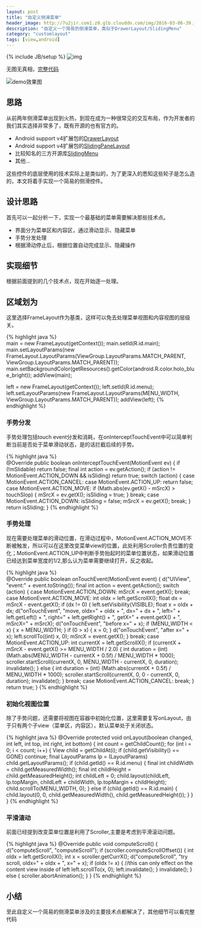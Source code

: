 ```yaml
---
layout: post
title: "自定义侧滑菜单"
header_image: http://7u2jir.com1.z0.glb.clouddn.com/img/2016-03-06-39.jpg
description: "自定义一个简易的侧滑菜单，类似于DrawerLayout/SlidingMenu"
category: "customlayout"
tags: [view,android]
---
```

{% include JB/setup %}
![img](http://7u2jir.com1.z0.glb.clouddn.com/img/2016-03-06-39.jpg)

无图无真相，[完整代码](https://github.com/avenwu/support/blob/master/support/src/main/java/net/avenwu/support/widget/DrawerFrame.java)  

![demo效果图](http://7u2jir.com1.z0.glb.clouddn.com/drawermenu.gif)

## 思路

从前两年侧滑菜单出现到火热，到现在成为一种很常见的交互布局，作为开发者的我们其实选择非常多了，既有开源的也有官方的。
	
* Android support v4扩展包的[DrawerLayout](https://developer.android.com/reference/android/support/v4/widget/DrawerLayout.html)
* Android support v4扩展包的[SlidingPaneLayout](https://developer.android.com/reference/android/support/v4/widget/SlidingPaneLayout.html)
* 比较知名的三方开源库[SlidingMenu](https://github.com/jfeinstein10/SlidingMenu)
* 其他...

这些控件的底层使用的技术实际上是类似的，为了更深入的悉知这些轮子是怎么造的，本文将着手实现一个简易的侧滑控件。

## 设计思路
首先可以一起分析一下，实现一个最基础的菜单需要解决那些技术点。

* 界面分为菜单区和内容区，通过滑动显示、隐藏菜单
* 手势分发处理
* 根据滑动停止后，根据位置自动完成显示、隐藏操作

## 实现细节
根据前面提到的几个技术点，现在开始逐一处理。

## 区域划为
这里选择FrameLayout作为基类，这样可以免去处理菜单视图和内容视图的层级关。

{% highlight java %}		
main = new FrameLayout(getContext());
main.setId(R.id.main);
main.setLayoutParams(new FrameLayout.LayoutParams(ViewGroup.LayoutParams.MATCH_PARENT,
                ViewGroup.LayoutParams.MATCH_PARENT));
main.setBackgroundColor(getResources().getColor(android.R.color.holo_blue_bright));
addView(main);

left = new FrameLayout(getContext());
left.setId(R.id.menu);
left.setLayoutParams(new FrameLayout.LayoutParams(MENU_WIDTH, ViewGroup.LayoutParams.MATCH_PARENT));
addView(left);
{% endhighlight %}

### 手势分发
手势处理包括touch event分发和消耗，在onInterceptTouchEvent中可以简单判断当前是否处于菜单滑动状态，是的话拦截后续的手势。

{% highlight java %}		
@Override
public boolean onInterceptTouchEvent(MotionEvent ev) {
        if (!mSlidable) return false;
        final int action = ev.getAction();
        if (action != MotionEvent.ACTION_DOWN && isSliding) return true;
        switch (action) {
                case MotionEvent.ACTION_CANCEL:
                case MotionEvent.ACTION_UP:
                        return false;
                case MotionEvent.ACTION_MOVE:
                        if (Math.abs(ev.getX() - mSrcX) > touchSlop) {
                                mSrcX = ev.getX();
                                isSliding = true;
                        }
                        break;
                case MotionEvent.ACTION_DOWN:
                        isSliding = false;
                        mSrcX = ev.getX();
                        break;
        }
        return isSliding;
}
{% endhighlight %}

### 手势处理
现在需要处理菜单的滑动位置，在滑动过程中，MotionEvent.ACTION_MOVE不断被触发，所以可以在这里改变菜单view的位置，此处利用Scroller负责位置的变化；MotionEvent.ACTION_UP中判断手势抬起时的菜单位置状态，如果滑动位置已经达到菜单宽度的1/2,那么认为菜单需要继续打开，反之收起。

{% highlight java %}		
@Override
public boolean onTouchEvent(MotionEvent event) {
        d("UIView", "event:" + event.toString());
        final int action = event.getAction();
        switch (action) {
                case MotionEvent.ACTION_DOWN:
                        mSrcX = event.getX();
                        break;
                case MotionEvent.ACTION_MOVE:
                        int oldx = left.getScrollX();
                        float dx = mSrcX - event.getX();
                        if (dx != 0) {
                                left.setVisibility(VISIBLE);
                                float x = oldx + dx;
                                d("onTouchEvent", "move, oldx=" + oldx + ", dx=" + dx + ", left=" +
                                                left.getLeft() + ", right=" + left.getRight() + ", getX=" + event.getX() + ", mSrcX=" + mSrcX);
                                d("onTouchEvent", "before x=" + x);
                                if (MENU_WIDTH < x) {
                                        x = MENU_WIDTH;
                                }
                                if (0 > x) {
                                        x = 0;
                                }
                                d("onTouchEvent", "after x=" + x);
                                left.scrollTo((int) x, 0);
                                mSrcX = event.getX();
                        }
                        break;
                case MotionEvent.ACTION_UP:
                        int currentX = left.getScrollX();
                        if (currentX + mSrcX - event.getX() >= MENU_WIDTH / 2.0) {
                                int duration = (int) (Math.abs(MENU_WIDTH - currentX + 0.5f) / MENU_WIDTH * 1000);
                                scroller.startScroll(currentX, 0, MENU_WIDTH - currentX, 0, duration);
                                invalidate();
                        } else {
                                int duration = (int) (Math.abs(currentX + 0.5f) / MENU_WIDTH * 1000);
                                scroller.startScroll(currentX, 0, 0 - currentX, 0, duration);
                                invalidate();
                        }
                        break;
                case MotionEvent.ACTION_CANCEL:
                        break;
        }
        return true;
}
{% endhighlight %}

### 初始化视图位置
除了手势问题，还需要将视图在容器中初始化位置，这里需要复写onLayout，由于只有两个子view（菜单区，内容区），默认菜单处于关闭状态。

{% highlight java %}
@Override
protected void onLayout(boolean changed, int left, int top, int right, int bottom) {
        int count = getChildCount();
        for (int i = 0; i < count; i++) {
                View child = getChildAt(i);
                if (child.getVisibility() == GONE) continue;
                final LayoutParams lp = (LayoutParams) child.getLayoutParams();
                if (child.getId() == R.id.menu) {
                        final int childWidth = child.getMeasuredWidth();
                        final int childHeight = child.getMeasuredHeight();
                        int childLeft = 0;
                        child.layout(childLeft, lp.topMargin, childLeft + childWidth, lp.topMargin + childHeight);
                        child.scrollTo(MENU_WIDTH, 0);
                } else if (child.getId() == R.id.main) {
                        child.layout(0, 0, child.getMeasuredWidth(), child.getMeasuredHeight());
                }
        }
}
{% endhighlight %}

### 平滑滚动
前面已经提到改变菜单位置是利用了Scroller,主要是考虑到平滑滚动问题。

{% highlight java %}
@Override
public void computeScroll() {
        d("computeScroll", "computeScroll");
        if (scroller.computeScrollOffset()) {
                int oldx = left.getScrollX();
                int x = scroller.getCurrX();
                d("computeScroll", "try scroll, oldx=" + oldx + ", x=" + x);
                if (oldx != x) {
                        //this can only effect on the content view inside of left
                        left.scrollTo(x, 0);
                        left.invalidate();
                }
                invalidate();
        } else {
                scroller.abortAnimation();
        }
}
{% endhighlight %}

## 小结
至此自定义一个简易的侧滑菜单涉及的主要技术点都解决了，其他细节可以看完整代码
